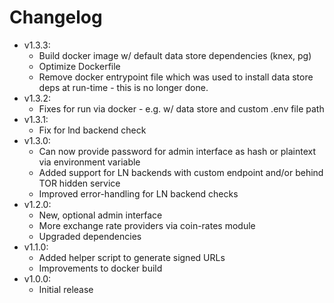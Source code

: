 # Changelog

* v1.3.3:
	* Build docker image w/ default data store dependencies (knex, pg)
	* Optimize Dockerfile
	* Remove docker entrypoint file which was used to install data store deps at run-time - this is no longer done.
* v1.3.2:
	* Fixes for run via docker - e.g. w/ data store and custom .env file path
* v1.3.1:
	* Fix for lnd backend check
* v1.3.0:
	* Can now provide password for admin interface as hash or plaintext via environment variable
	* Added support for LN backends with custom endpoint and/or behind TOR hidden service
	* Improved error-handling for LN backend checks
* v1.2.0:
	* New, optional admin interface
	* More exchange rate providers via coin-rates module
	* Upgraded dependencies
* v1.1.0:
	* Added helper script to generate signed URLs
	* Improvements to docker build
* v1.0.0:
	* Initial release
